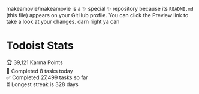 makeamovie/makeamovie is a ✨ special ✨ repository because its `README.md` (this file) appears on your GitHub profile.
You can click the Preview link to take a look at your changes. darn right ya can

# Todoist Stats

<!-- TODO-IST:START -->
🏆  39,121 Karma Points           
🌸  Completed 8 tasks today           
✅  Completed 27,499 tasks so far           
⏳  Longest streak is 328 days
<!-- TODO-IST:END -->
